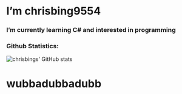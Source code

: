 # I’m chrisbing9554
### I’m currently learning C# and interested in programming



### Github Statistics:
![chrisbings' GitHub stats](https://github-readme-stats.vercel.app/api?username=Tarvey&show_icons=true&theme=dark)
# wubbadubbadubb 
